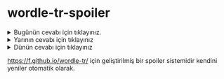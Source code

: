 # wordle-tr-spoiler

<details>
  <summary>Bugünün cevabı için tıklayınız.</summary>
  <br>
    <b> kızma </b>
</details>

<details>
  <summary>Yarının cevabı için tıklayınız</summary>
  <br>
   <b> oktan </b>
</details>

<details>
  <summary>Dünün cevabı için tıklayınız </summary>
  <br>
  <b> ödlek </b>
</details>

https://f.github.io/wordle-tr/ için geliştirilmiş bir spoiler sistemidir kendini yeniler otomatik olarak.

